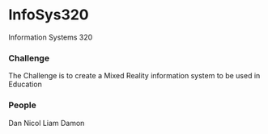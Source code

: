 # InfoSys320
Information Systems 320 

### Challenge
The Challenge is to create a Mixed Reality information system to be used in Education


### People
Dan 
Nicol
Liam
Damon
